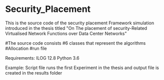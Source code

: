 # Security_Placement

This is the source code of the security placement Framework simulation introduced in the thesis titled "On The placement of security-Related Virtualised Network Functions over Data Center Networks"

#The source code consists
#6 classes that represent the algorithms
#Allocation
#run file

Requirements:
ILOG 12.8
Python 3.6

Example:
Script file runs the first Experiment in the thesis and output file is created in the results folder

